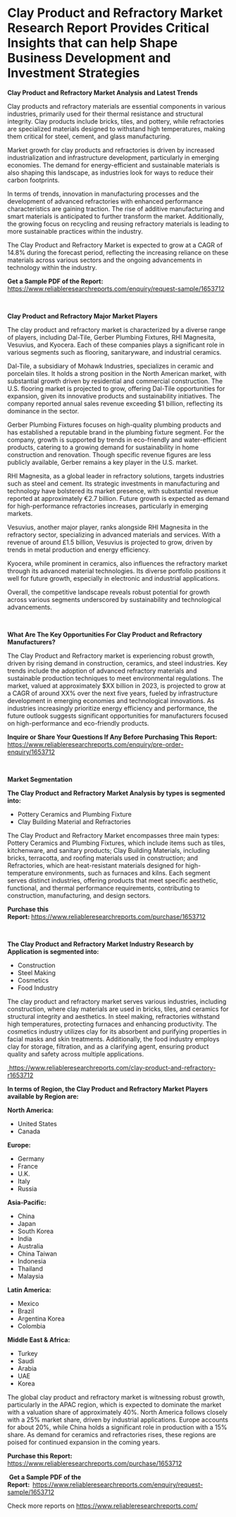 <p><h1>Clay Product and Refractory Market Research Report Provides Critical Insights that can help Shape Business Development and Investment Strategies</h1></p><p><strong>Clay Product and Refractory Market Analysis and Latest Trends</strong></p>
<p><p>Clay products and refractory materials are essential components in various industries, primarily used for their thermal resistance and structural integrity. Clay products include bricks, tiles, and pottery, while refractories are specialized materials designed to withstand high temperatures, making them critical for steel, cement, and glass manufacturing.</p><p>Market growth for clay products and refractories is driven by increased industrialization and infrastructure development, particularly in emerging economies. The demand for energy-efficient and sustainable materials is also shaping this landscape, as industries look for ways to reduce their carbon footprints. </p><p>In terms of trends, innovation in manufacturing processes and the development of advanced refractories with enhanced performance characteristics are gaining traction. The rise of additive manufacturing and smart materials is anticipated to further transform the market. Additionally, the growing focus on recycling and reusing refractory materials is leading to more sustainable practices within the industry. </p><p>The Clay Product and Refractory Market is expected to grow at a CAGR of 14.8% during the forecast period, reflecting the increasing reliance on these materials across various sectors and the ongoing advancements in technology within the industry.</p></p>
<p><strong>Get a Sample PDF of the Report:&nbsp;</strong> <a href="https://www.reliableresearchreports.com/enquiry/request-sample/1653712?utm_campaign=2255&utm_medium=2&utm_source=Github&utm_content=ia&utm_term=08032025&utm_id=clay-product-and-refractory">https://www.reliableresearchreports.com/enquiry/request-sample/1653712</a></p>
<p>&nbsp;</p>
<p><strong>Clay Product and Refractory Major Market Players</strong></p>
<p><p>The clay product and refractory market is characterized by a diverse range of players, including Dal-Tile, Gerber Plumbing Fixtures, RHI Magnesita, Vesuvius, and Kyocera. Each of these companies plays a significant role in various segments such as flooring, sanitaryware, and industrial ceramics.</p><p>Dal-Tile, a subsidiary of Mohawk Industries, specializes in ceramic and porcelain tiles. It holds a strong position in the North American market, with substantial growth driven by residential and commercial construction. The U.S. flooring market is projected to grow, offering Dal-Tile opportunities for expansion, given its innovative products and sustainability initiatives. The company reported annual sales revenue exceeding $1 billion, reflecting its dominance in the sector.</p><p>Gerber Plumbing Fixtures focuses on high-quality plumbing products and has established a reputable brand in the plumbing fixture segment. For the company, growth is supported by trends in eco-friendly and water-efficient products, catering to a growing demand for sustainability in home construction and renovation. Though specific revenue figures are less publicly available, Gerber remains a key player in the U.S. market.</p><p>RHI Magnesita, as a global leader in refractory solutions, targets industries such as steel and cement. Its strategic investments in manufacturing and technology have bolstered its market presence, with substantial revenue reported at approximately €2.7 billion. Future growth is expected as demand for high-performance refractories increases, particularly in emerging markets.</p><p>Vesuvius, another major player, ranks alongside RHI Magnesita in the refractory sector, specializing in advanced materials and services. With a revenue of around £1.5 billion, Vesuvius is projected to grow, driven by trends in metal production and energy efficiency.</p><p>Kyocera, while prominent in ceramics, also influences the refractory market through its advanced material technologies. Its diverse portfolio positions it well for future growth, especially in electronic and industrial applications. </p><p>Overall, the competitive landscape reveals robust potential for growth across various segments underscored by sustainability and technological advancements.</p></p>
<p>&nbsp;</p>
<p><strong>What Are The Key Opportunities For Clay Product and Refractory Manufacturers?</strong></p>
<p><p>The Clay Product and Refractory market is experiencing robust growth, driven by rising demand in construction, ceramics, and steel industries. Key trends include the adoption of advanced refractory materials and sustainable production techniques to meet environmental regulations. The market, valued at approximately $XX billion in 2023, is projected to grow at a CAGR of around XX% over the next five years, fueled by infrastructure development in emerging economies and technological innovations. As industries increasingly prioritize energy efficiency and performance, the future outlook suggests significant opportunities for manufacturers focused on high-performance and eco-friendly products.</p></p>
<p><strong>Inquire or Share Your Questions If Any Before Purchasing This Report:</strong> <a href="https://www.reliableresearchreports.com/enquiry/pre-order-enquiry/1653712?utm_campaign=2255&utm_medium=2&utm_source=Github&utm_content=ia&utm_term=08032025&utm_id=clay-product-and-refractory">https://www.reliableresearchreports.com/enquiry/pre-order-enquiry/1653712</a></p>
<p>&nbsp;</p>
<p><strong>Market Segmentation</strong></p>
<p><strong>The Clay Product and Refractory Market Analysis by types is segmented into:</strong></p>
<p><ul><li>Pottery Ceramics and Plumbing Fixture</li><li>Clay Building Material and Refractories</li></ul></p>
<p><p>The Clay Product and Refractory Market encompasses three main types: Pottery Ceramics and Plumbing Fixtures, which include items such as tiles, kitchenware, and sanitary products; Clay Building Materials, including bricks, terracotta, and roofing materials used in construction; and Refractories, which are heat-resistant materials designed for high-temperature environments, such as furnaces and kilns. Each segment serves distinct industries, offering products that meet specific aesthetic, functional, and thermal performance requirements, contributing to construction, manufacturing, and design sectors.</p></p>
<p><strong>Purchase this Report:&nbsp;</strong><a href="https://www.reliableresearchreports.com/purchase/1653712?utm_campaign=2255&utm_medium=2&utm_source=Github&utm_content=ia&utm_term=08032025&utm_id=clay-product-and-refractory">https://www.reliableresearchreports.com/purchase/1653712</a></p>
<p>&nbsp;</p>
<p><strong>The Clay Product and Refractory Market Industry Research by Application is segmented into:</strong></p>
<p><ul><li>Construction</li><li>Steel Making</li><li>Cosmetics</li><li>Food Industry</li></ul></p>
<p><p>The clay product and refractory market serves various industries, including construction, where clay materials are used in bricks, tiles, and ceramics for structural integrity and aesthetics. In steel making, refractories withstand high temperatures, protecting furnaces and enhancing productivity. The cosmetics industry utilizes clay for its absorbent and purifying properties in facial masks and skin treatments. Additionally, the food industry employs clay for storage, filtration, and as a clarifying agent, ensuring product quality and safety across multiple applications.</p></p>
<p><a href="https://www.reliableresearchreports.com/clay-product-and-refractory-r1653712?utm_campaign=2255&utm_medium=2&utm_source=Github&utm_content=ia&utm_term=08032025&utm_id=clay-product-and-refractory">&nbsp;https://www.reliableresearchreports.com/clay-product-and-refractory-r1653712</a></p>
<p><strong>In terms of Region, the Clay Product and Refractory Market Players available by Region are:</strong></p>
<p>
    <p> <strong> North America: </strong>
        <ul>
            <li>United States</li>
            <li>Canada</li>
        </ul>
        </p> 
    <p> <strong> Europe: </strong>
        <ul>
            <li>Germany</li>
            <li>France</li>
            <li>U.K.</li>
            <li>Italy</li>
            <li>Russia</li>
        </ul>
        </p> 
    <p> <strong> Asia-Pacific: </strong>
        <ul>
            <li>China</li>
            <li>Japan</li>
            <li>South Korea</li>
            <li>India</li>
            <li>Australia</li>
            <li>China Taiwan</li>
            <li>Indonesia</li>
            <li>Thailand</li>
            <li>Malaysia</li>
        </ul>
        </p> 
    <p> <strong> Latin America: </strong>
        <ul>
            <li>Mexico</li>
            <li>Brazil</li>
            <li>Argentina Korea</li>
            <li>Colombia</li>
        </ul>
        </p> 
    <p> <strong> Middle East & Africa: </strong>
        <ul>
            <li>Turkey</li>
            <li>Saudi</li>
            <li>Arabia</li>
            <li>UAE</li>
            <li>Korea</li>
        </ul>
    </p>
    </p>
<p><p>The global clay product and refractory market is witnessing robust growth, particularly in the APAC region, which is expected to dominate the market with a valuation share of approximately 40%. North America follows closely with a 25% market share, driven by industrial applications. Europe accounts for about 20%, while China holds a significant role in production with a 15% share. As demand for ceramics and refractories rises, these regions are poised for continued expansion in the coming years.</p></p>
<p><strong>Purchase this Report: </strong><a href="https://www.reliableresearchreports.com/purchase/1653712?utm_campaign=2255&utm_medium=2&utm_source=Github&utm_content=ia&utm_term=08032025&utm_id=clay-product-and-refractory">https://www.reliableresearchreports.com/purchase/1653712</a></p>
<p>&nbsp;<strong>Get a Sample PDF of the Report:&nbsp;&nbsp;</strong><a href="https://www.reliableresearchreports.com/enquiry/request-sample/1653712?utm_campaign=2255&utm_medium=2&utm_source=Github&utm_content=ia&utm_term=08032025&utm_id=clay-product-and-refractory">https://www.reliableresearchreports.com/enquiry/request-sample/1653712</a></p>
<p><strong></strong></p>
<p>Check more reports on <a href="https://www.reliableresearchreports.com/?utm_campaign=2255&utm_medium=2&utm_source=Github&utm_content=ia&utm_term=08032025&utm_id=clay-product-and-refractory">https://www.reliableresearchreports.com/</a></p>